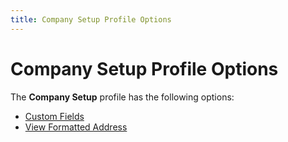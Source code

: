 ```yaml
---
title: Company Setup Profile Options
---
```


# Company Setup Profile Options


The **Company Setup** profile has  the following options:

- [Custom  Fields]({{site.sc_baseurl}}/company-set-up/company_setup_custom_fields.html)
- [View  Formatted Address]({{site.sc_baseurl}}/company-set-up/company-setup-profile-options/view_formatted_address_company_setup.html)

